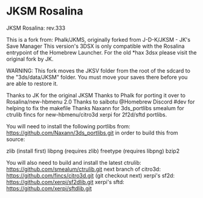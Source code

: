 # JKSM Rosalina
JKSM Rosalina: rev.333

This is a fork from: Phalk/JKMS, originally forked from J-D-K/JKSM - JK's Save Manager This version's 3DSX is only compatible with the Rosalina entrypoint of the Homebrew Launcher. For the old *hax 3dsx please visit the original fork by JK.

WARNING: This fork moves the JKSV folder from the root of the sdcard to the "3ds/data/JKSM" folder. You must move your saves there before you are able to restore it.

Thanks to JK for the original JKSM 
Thanks to Phalk for porting it over to Rosalina/new-hbmenu 2.0 
Thanks to saibotu @Homebrew Discord #dev for helping to fix the makefile 
Thanks Naxann for 3ds_portlibs 
smealum for ctrulib
fincs for new-hbmenu/citro3d 
xerpi for 2f2d/sftd portlibs.

You will need to install the following portlibs from: https://github.com/Naxann/3ds_portlibs.git in order to build this from source:

zlib (install first) libpng (requires zlib) freetype (requires libpng) bzip2

You will also need to build and install the latest ctrulib: https://github.com/smealum/ctrulib.git 
next branch of citro3d: https://github.com/fincs/citro3d.git (git checkout next) 
xerpi's sf2d: https://github.com/xerpi/sf2dlib.git 
xerpi's sftd: https://github.com/xerpi/sftdlib.git
